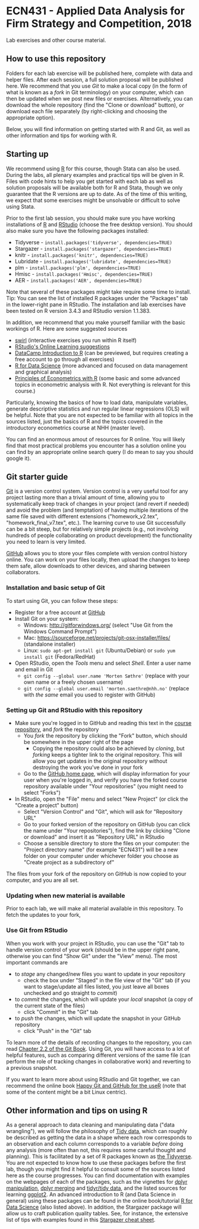 # ECN431 - Applied Data Analysis for Firm Strategy and Competition, 2018

Lab exercises and other course material.

## How to use this repository

Folders for each lab exercise will be published here, complete with data and helper files. After each session, a full solution proposal will be published here. We recommend that you use *Git* to make a local copy (in the form of what is known as a *fork* in Git terminology) on your computer, which can then be updated when we post new files or exercises. Alternatively, you can download the whole repository (find the "Clone  or download" button), or download each file separately (by right-clicking and choosing the appropriate option).

Below, you will find information on getting started with R and Git, as well as other information and tips for working with R.


## Starting up

We recommend using [R](https://www.r-project.org/) for this course, though Stata can also be used. During the labs, all plenary examples and practical tips will be given in R. Files with code hints to help you get started with each lab as well as solution proposals will be available both for R and Stata, though we only guarantee that the R versions are up to date. As of the time of this writing, we expect that some exercises might be unsolvable or difficult to solve using Stata.

Prior to the first lab session, you should make sure you have working installations of [R](https://cran.uib.no/) and [RStudio](https://www.rstudio.com/products/rstudio/download/) (choose the free desktop version). You should also make sure you have the following packages installed:
* Tidyverse - `install.packages('tidyverse', dependencies=TRUE)`
* Stargazer - `install.packages('stargazer', dependencies=TRUE)`
* knitr - `install.packages('knitr', dependencies=TRUE)`
* Lubridate - `install.packages('lubridate', dependencies=TRUE)`
* plm - `install.packages('plm', dependencies=TRUE)`
* Hmisc - `install.packages('Hmisc', dependencies=TRUE)`
* AER - `install.packages('AER', dependencies=TRUE)`

Note that several of these packages might take require some time to install. Tip: You can see the list of installed R packages under the "Packages" tab in the lower-right pane in RStudio. The installation and lab exercises have been tested on R version 3.4.3 and RStudio version 1.1.383.

In addition, we recommend that you make yourself familiar with the basic workings of R. Here are some suggested sources
* [swirl](http://swirlstats.com/) (interactive exercises you run within R itself)
* [RStudio's Online Learning suggestions](https://www.rstudio.com/online-learning/)
* [DataCamp Introduction to R](https://www.datacamp.com/courses/free-introduction-to-r) (can be previewed, but requires creating a free account to go through all exercises)
* [R for Data Science](http://r4ds.had.co.nz/) (more advanced and focused on data management and graphical analysis)
* [Principles of Econometrics with R](https://bookdown.org/ccolonescu/RPoE4/) (some basic and some advanced topics in econometric analysis with R. Not everything is relevant for this course.)

Particularly, knowing the basics of how to load data, manipulate variables, generate descriptive statistics and run regular linear regressions (OLS) will be helpful. Note that you are not expected to be familiar with all topics in the sources listed, just the basics of R and the topics covered in the introductory econometrics course at NHH (master level).

You can find an enormous amout of resources for R online. You will likely find that most practical problems you encounter has a solution online you can find by an appropriate online search query (I do mean to say you should google it).


## Git starter guide

[Git](https://en.wikipedia.org/wiki/Git) is a version control system. Version control is a very useful tool for any project lasting more than a trivial amount of time, allowing you to systematically keep track of changes in your project (and revert if needed) and avoid the problem (and temptation) of having multiple iterations of the same file saved with different extensions ("homework_v2.tex", "homework_final_v7.tex", etc.). The learning curve to use Git successfully can be a bit steep, but for relatively simple projects (e.g., not involving hundreds of people collaborating on product development) the functionality you need to learn is very limited.

[GitHub](https://github.com/) allows you to store your files complete with version control history online. You can work on your files locally, then upload the changes to keep them safe, allow downloads to other devices, and sharing between collaborators.

### Installation and basic setup of Git
To start using Git, you can follow these steps:
* Register for a free account at [GitHub](https://github.com/)
* Install Git on your system:
    * Windows: http://gitforwindows.org/ (select "Use Git from the Windows Command Prompt")
    * Mac: https://sourceforge.net/projects/git-osx-installer/files/ (standalone installer)
    * Linux: `sudo apt-get install git` (Ubuntu/Debian) or `sudo yum install git` (Fedora/RedHat)
* Open RStudio, open the *Tools* menu and select *Shell*. Enter a user name and email in Git
    - `git config --global user.name 'Morten Sæthre'` (replace with your own name or a freely chosen username)
    - `git config --global user.email 'morten.saethre@nhh.no'` (replace with *the same* email you used to register with GitHub)

### Setting up Git and RStudio with this repository
* Make sure you're logged in to GitHub and reading this text in the [course repository](https://github.com/ECN431/2018), and *fork* the repository
    - You *fork* the repository by clicking the "Fork" button, which should be somewhere in the upper right of the page
         + Copying the repository could also be achieved by *cloning*, but *forking* keeps a tighter link to the original repository. This will allow you get updates in the original repository without destroying the work you've done in your fork
    - Go to the [GitHub home page](https://github.com/), which will display information for your user when you're logged in, and verify you have the forked course repository available under "Your repositories" (you might need to select "Forks")
* In RStudio, open the "File" menu and select "New Project" (or click the "Create a project" button)
    - Select "Version Control" and "Git", which will ask for "Repository URL"
    - Go to your forked version of the repository on GitHub (you can click the name under "Your repositories"), find the link by clicking "Clone or download" and insert it as "Repository URL" in RStudio
    - Choose a sensible directory to store the files on your computer: the "Project directory name" (for example "ECN431") will be a new folder on your computer under whichever folder you choose as "Create project as a subdirectory of"

The files from your fork of the repository on GitHub is now copied to your computer, and you are all set.

### Updating when new material is available
Prior to each lab, we will make all material available in this repository. To fetch the updates to your fork, 

### Use Git from RStudio
When you work with your project in RStudio, you can use the "Git" tab to handle version control of your work (should be in the upper right pane, otherwise you can find "Show Git" under the "View" menu). The most important commands are
* to *stage* any changed/new files you want to update in your repository
    - check the box under "Staged" in the file view of the "Git" tab (if you want to stage/update all files listed, you just leave all boxes unchecked and go straight to *commit*)
* to *commit* the changes, which will update your *local* snapshot (a copy of the current state of the files)
    - click "Commit" in the "Git" tab
* to *push* the changes, which will update the snapshot in your GitHub repository
    - click "Push" in the "Git" tab

To learn more of the details of recording changes to the repository, you can read [Chapter 2.2 of the Git Book](https://git-scm.com/book/en/v2/Git-Basics-Recording-Changes-to-the-Repository). Using Git, you will have access to a lot of helpful features, such as comparing different versions of the same file (can perform the role of tracking changes in collaborative work) and reverting to a previous snapshot.

If you want to learn more about using RStudio and Git together, we can recommend the online book [Happy Git and GitHub for the useR](http://happygitwithr.com/) (note that some of the content might be a bit Linux centric).


## Other information and tips on using R

As a general approach to data cleaning and manipulating data ("data wrangling"), we will follow the philosophy of [Tidy data](http://vita.had.co.nz/papers/tidy-data.html), which can roughly be described as getting the data in a shape where each row corresponds to an observation and each column corresponds to a variable *before* doing any analysis (more often than not, this requires some careful thought and planning). This is facilitated by a set of R packages known as [the Tidyverse](https://www.tidyverse.org/). You are not expected to know how to use these packages before the first lab, though you might find it helpful to consult some of the sources listed here as the course progresses. You can find documentation with examples on the webpages of each of the packages, such as the vignettes for [dplyr manipulation](http://dplyr.tidyverse.org/articles/dplyr.html), [dplyr merging](http://dplyr.tidyverse.org/articles/two-table.html) and [tidyr/tidy data](http://tidyr.tidyverse.org/articles/tidy-data.html), and the listed sources for learning [ggplot2](http://ggplot2.tidyverse.org/). An advanced introduction to R (and Data Science in general) using these packages can be found in the online book/tutorial [R for Data Science](http://r4ds.had.co.nz/) (also listed above). In addition, the Stargazer package will allow us to craft publication quality tables. See, for instance, the extensive list of tips with examples found in this [Stargazer cheat sheet](https://www.jakeruss.com/cheatsheets/stargazer/).

